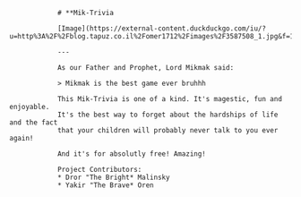                 # **Mik-Trivia
                
                [Image](https://external-content.duckduckgo.com/iu/?u=http%3A%2F%2Fblog.tapuz.co.il%2Fomer1712%2Fimages%2F3587508_1.jpg&f=1&nofb=1)
                
                ---
                
                As our Father and Prophet, Lord Mikmak said:
                
                > Mikmak is the best game ever bruhhh
                
                This Mik-Trivia is one of a kind. It's magestic, fun and enjoyable.
                It's the best way to forget about the hardships of life and the fact
                that your children will probably never talk to you ever again!
                
                And it's for absolutly free! Amazing!
                
                Project Contributors:
                * Dror "The Bright* Malinsky
                * Yakir "The Brave* Oren
